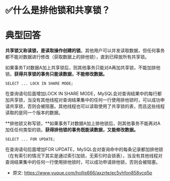 # ✅什么是排他锁和共享锁？
<!--page header-->

<a name="nW0KK"></a>
# 典型回答

**共享锁又称读锁，是读取操作创建的锁**。其他用户可以并发读取数据，但任何事务都不能对数据进行修改（获取数据上的排他锁），直到已释放所有共享锁。

如果事务T对数据A加上共享锁后，则其他事务只能对A再加共享锁，不能加排他锁。**获得共享锁的事务只能读数据，不能修改数据。**

```
SELECT ... LOCK IN SHARE MODE;
```

在查询语句后面增加LOCK IN SHARE MODE，MySQL会对查询结果中的每行都加共享锁，当没有其他线程对查询结果集中的任何一行使用排他锁时，可以成功申请共享锁，否则会被阻塞。其他线程也可以读取使用了共享锁的表，而且这些线程读取的是同一个版本的数据。

**排他锁又称写锁，**如果事务T对数据A加上排他锁后，则其他事务不能再对A加任任何类型的锁。**获得排他锁的事务既能读数据，又能修改数据。**

```
SELECT ... FOR UPDATE;
```

在查询语句后面增加FOR UPDATE，MySQL会对查询命中的每条记录都加排他锁（在有索引的情况下其实是通过索引加锁，无索引时会锁表），当没有其他线程对查询结果集中的任何一行使用排他锁时，可以成功申请排他锁，否则会被阻塞。




<!--page footer-->
- 原文: <https://www.yuque.com/hollis666/axzrte/ec5yhfon858vcq5p>